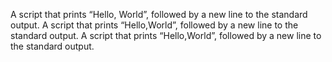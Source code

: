 A script that prints “Hello, World”, followed by a new line to the standard output.
A script that prints “Hello,World”, followed by a new line to the standard output.
A script that prints “Hello,World”, followed by a new line to the standard output.
